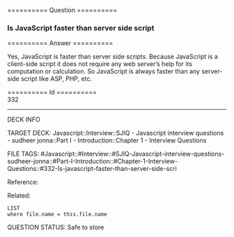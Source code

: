 ========== Question ==========  

### Is JavaScript faster than server side script  

========== Answer ==========  

Yes, JavaScript is faster than server side scripts. Because JavaScript is a client-side script it does not require any web server’s help for its computation or calculation. So JavaScript is always faster than any server-side script like ASP, PHP, etc.

========== Id ==========  
332

---

DECK INFO

TARGET DECK: Javascript::Interview::SJIQ - Javascript interview questions - sudheer jonna::Part I - Introduction::Chapter 1 - Interview Questions

FILE TAGS: #Javascript::#Interview::#SJIQ-Javascript-interview-questions-sudheer-jonna::#Part-I-Introduction::#Chapter-1-Interview-Questions::#332-Is-javascript-faster-than-server-side-scri

Reference:

Related:

```dataview
LIST
where file.name = this.file.name
```

QUESTION STATUS: Safe to store
